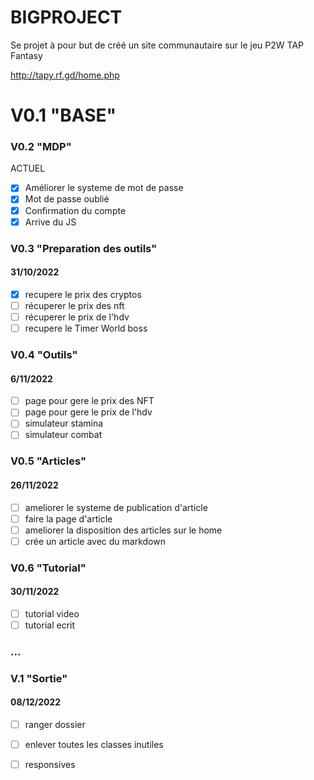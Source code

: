 # BIGPROJECT

Se projet à pour but de créé un site communautaire sur le jeu P2W TAP Fantasy

http://tapy.rf.gd/home.php



# V0.1 "BASE"



### V0.2 "MDP"  

ACTUEL 

- [x] Améliorer le systeme de mot de passe 
- [x] Mot de passe oublié
- [x] Confirmation du compte
- [x] Arrive du JS

### V0.3 "Preparation des outils"

#### 31/10/2022


- [x] recupere le prix des cryptos
- [ ] récuperer le prix des nft
- [ ] récuperer le prix de l'hdv
- [ ] recupere le Timer World boss

### V0.4 "Outils"

#### 6/11/2022

- [ ] page pour gere le prix des NFT
- [ ] page pour gere le prix de l'hdv
- [ ] simulateur stamina
- [ ] simulateur combat

### V0.5 "Articles"

#### 26/11/2022

- [ ] ameliorer le systeme de publication d'article 
- [ ] faire la page d'article 
- [ ] ameliorer la disposition des articles sur le home
- [ ] crée un article avec du markdown

### V0.6 "Tutorial"

#### 30/11/2022

- [ ] tutorial video
- [ ] tutorial ecrit

### ...

### V.1 "Sortie"

#### 08/12/2022

- [ ] ranger dossier 
- [ ] enlever toutes les classes inutiles
- [ ] responsives

